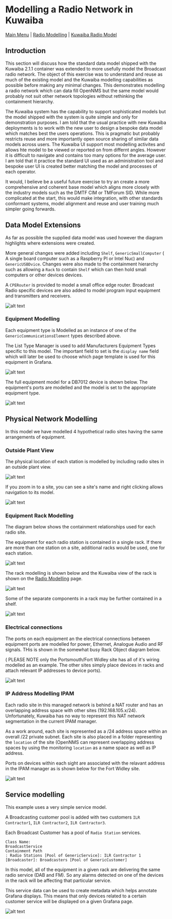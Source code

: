 # Modelling a Radio Network in Kuwaiba

[Main Menu](../README.md) | [Radio Modelling](../docs/README.md) | [Kuwaiba Radio Model](../docs/kuwaibaRadioModel.md)

## Introduction

This section will discuss how the standard data model shipped with the Kuwaiba 2.1.1 container was extended to more usefully model the Broadcast radio network.
The object of this exercise was to understand and reuse as much of the existing model and the Kuwaiba modelling capabilities as possible before making any minimal changes.
This demonstrates modelling a radio network which can data fill OpenNMS but the same model would probably not suit other network topologies without rethinking the containment hierarchy. 

The Kuwaiba system has the capability to support sophisticated models but the model shipped with the system is quite simple and only for demonstration purposes.
I am told that the usual practice with new Kuwaiba deployments is to work with the new user to design a bespoke data model which matches best the users operations.
This is pragmatic but probably restricts reuse and more importantly open source sharing of similar data models across users.
The Kuwaiba UI support most modelling activites and allows hte model to be viewed or reported on from differnt angles. 
However it is difficult to navigate and contains too many options for the average user. 
I am told that it practice the standard UI used as an administration tool and bespoke user UI is created better matching the model and processes of each operator.
 
It would, I believe be a useful future exercise to try an create a more comprehensive and coherent base model which aligns more closely with the industry models such as the DMTF CIM or TMForum SID. 
While more complicated at the start, this would make integration, with other standards conformant systems, model alignment and reuse and user training much simpler going forwards.


## Data Model Extensions

As far as possible the supplied data model was used however the diagram highlights where extensions were created.

More general changes were added including `Shelf`, `GenericSmallComputer` ( A single board computer such as a Raspberry PI or Intel Nuc) and `GenericUSBDvice`.
Changes were also made to the containment hierarchy such as allowing a `Rack` to contain `Shelf` which can then hold small computers or other devices devices.

A `CPERouter` is provided to model a small office edge router.
Broadcast Radio specific devices are also added to model program input equipment and transmitters and receivers.

![alt text](./images/DataModelManager-wireless.png "Figure DataModelManager-wireless.png")

### Equipment Modelling

Each equipment type is Modelled as an instance of one of the `GenericCommunicationsElement` types described above.

The List Type Manager is used to add Manufacturers Equipment Types specific to this model.
The important field to set is the `display name` field which will later be used to choose which page template is used for this equipment in Grafana.

![alt text](./images/EquipmentModelListTypesManager.png "Figure EquipmentModelListTypesManager.png")

The full equipment model for a DB7012 device is shown below.
The equipment's ports are modelled and the model is set to the appropriate equipment type.

![alt text](./images/EquipmentModelDB7012.png "Figure EquipmentModelDB7012.png")

## Physical Network Modelling

In this model we have modelled 4 hypothetical radio sites having the same arrangements of equipment. 


### Outside Plant View

The physical location of each station is modelled by including radio sites in an outside plant view.

![alt text](./images/OutsidePlant.png "Figure OutsidePlant.png")

If you zoom in to a site, you can see a site's name and right clicking allows navigation to its model.

![alt text](./images/OutsidePlant2.png "Figure OutsidePlant2.png")

### Equipment Rack Modelling

The diagram below shows the containment relationships used for each radio site.

The equipment for each radio station is contained in a single rack.
If there are more than one station on a site, additional racks would be used, one for each station.

![alt text](./images/RelationshipsDABShelf.png "Figure RelationshipsDABShelf.png")

The rack modelling is shown below and the Kuwaiba view of the rack is shown on the [Radio Modelling](../docs/README.md) page.

![alt text](./images/Rack1PorstmouthObjectView.png "Figure Rack1PorstmouthObjectView.png")

Some of the separate components in a rack may be further contained in a shelf.

![alt text](./images/Rack1PorstmouthDABShelf.png "Figure Rack1PorstmouthDABShelf.png")

### Electrical connections

The ports on each equipment an the electrical connections between equipment ports are modelled for power, Ethernet, Analogue Audio and RF signals.
THis is shown in the somewhat busy Rack Object diagram below.

( PLEASE NOTE only the Portsmouth/Fort Widley site has all of it's wiring modelled as an example. 
The other sites simply place devices in racks and attach relevant IP addresses to device ports).

![alt text](./images/rack1ObjectViews.png "Figure rack1ObjectViews.png")

### IP Address Modelling IPAM

Each radio site in this managed network is behind a NAT router and has an overlapping address space with other sites (192.168.105.x/24).
Unfortunately, Kuwaiba has no way to represent this NAT network segmentation in the current IPAM manager.

As a work around, each site is represented as a /24 address space within an overall /22 private subnet. 
Each site is also placed in a folder representing the `location` of the site (OpenNMS can represent overlapping address spaces by using the monitoring `location` as a name space as well as IP address.

Ports on devices within each sight are associated with the relavant address in the IPAM manager as is shown below for the Fort Widley site.

![alt text](./images/IPAMFTWidley.png "Figure IPAMFTWidley.png")

## Service modelling

This example uses a very simple service model.

A Broadcasting customer pool is added with two customers `ILR Contractor1`, `ILR Contractor2`, `ILR Contractor3`.

Each Broadcast Customer has a pool of `Radio Station` services.

```
Class Name:
BroadcastService
Containment Path
: Radio Stations [Pool of GenericService]: ILR Contractor 1 [Broadcaster]: Broadcasters [Pool of GenericCustomer]
```

In this model, all of the equipment in a given rack are delivering the same radio service (DAB and FM).
So any alarms detected on one of the devices in the rack will be affecting that particular service.

This service data can be used to create metadata which helps annotate Grafana displays. 
This means that only devices related to a certain customer service will be displayed on a given Grafana page.

![alt text](./images/servicePools.png "Figure servicePools.png")





